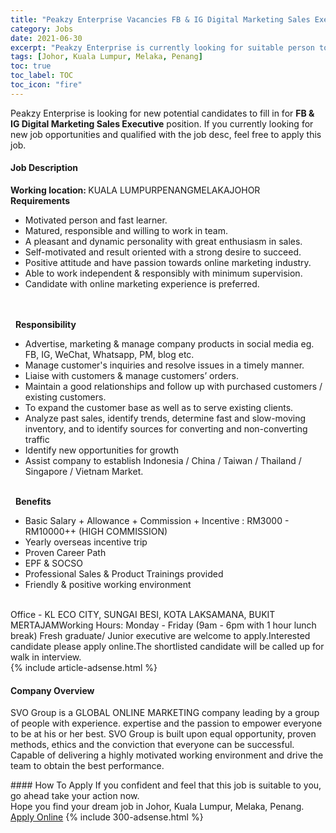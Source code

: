 ```yaml
---
title: "Peakzy Enterprise Vacancies FB & IG Digital Marketing Sales Executive" 
category: Jobs 
date: 2021-06-30 
excerpt: "Peakzy Enterprise is currently looking for suitable person to fill in the FB & IG Digital Marketing Sales Executive which based in Johor, Kuala Lumpur, Melaka, Penang" 
tags: [Johor, Kuala Lumpur, Melaka, Penang] 
toc: true 
toc_label: TOC 
toc_icon: "fire" 
--- 
```


<p>Peakzy Enterprise is looking for new potential candidates to fill in for <b>FB & IG Digital Marketing Sales Executive</b> position. If you currently looking for new job opportunities and qualified with the job desc, feel free to apply this job.
</p><div><div><h4>Job Description</h4></div><div><div><span><div><div><strong>Working location: </strong>KUALA LUMPURPENANGMELAKAJOHOR<br><strong>Requirements</strong><ul><li>Motivated person and fast learner.</li><li>Matured, responsible and willing to work in team.</li><li>A pleasant and dynamic personality with great enthusiasm in sales.</li><li>Self-motivated and result oriented with a strong desire to succeed.</li><li>Positive attitude and have passion towards online marketing industry.</li><li>Able to work independent &amp; responsibly with minimum supervision.</li><li>Candidate with online marketing experience is preferred.</li></ul><br><br>&#160;&#160;<strong>Responsibility</strong><ul><li>Advertise, marketing &amp; manage company products in social media eg. FB, IG, WeChat, Whatsapp, PM, blog etc.</li><li>Manage customer's inquiries and resolve issues in a timely manner.</li><li>Liaise with customers &amp; manage customers&#8217; orders.</li><li>Maintain a good relationships and follow up with purchased customers / existing customers.</li><li>To expand the customer base as well as to serve existing clients.</li><li>Analyze past sales, identify trends, determine fast and slow-moving inventory, and to identify sources for converting and non-converting traffic</li><li>Identify new opportunities for growth</li><li>Assist company to establish Indonesia / China / Taiwan / Thailand / Singapore / Vietnam Market.</li></ul><br>&#160;&#160;<strong>Benefits</strong><ul><li>Basic Salary + Allowance + Commission + Incentive : RM3000 - RM10000++ (HIGH COMMISSION)</li><li>Yearly overseas incentive trip</li><li>Proven Career Path&#160;</li><li>EPF &amp; SOCSO</li><li>Professional Sales &amp; Product Trainings provided</li><li>Friendly &amp; positive working environment</li></ul><br>Office - KL ECO CITY, SUNGAI BESI, KOTA LAKSAMANA, BUKIT MERTAJAMWorking Hours: Monday - Friday (9am - 6pm with 1 hour lunch break)&#160;Fresh graduate/ Junior executive are welcome to apply.Interested candidate please apply online.The shortlisted candidate will be called up for walk in interview.&#160;</div></div></span></div></div></div> 
{% include article-adsense.html %} 
<div><div><h4>Company Overview</h4></div><div><div><span><div><p>SVO Group is a GLOBAL ONLINE MARKETING company leading by a group of people with experience. expertise and the passion to empower everyone to be at his or her best. SVO Group is built upon equal opportunity, proven methods, ethics and the conviction that everyone can be successful. Capable of delivering a highly motivated working environment and drive the team to obtain the best performance.</p></div></span></div></div></div> 
#### How To Apply 
If you confident and feel that this job is suitable to you, go ahead take your action now. <br/> 
Hope you find your dream job in Johor, Kuala Lumpur, Melaka, Penang. <br/> 
<a href="https://www.jobstreet.com.my/en/job/fb-ig-digital-marketing-sales-executive-4601721?jobId=jobstreet-my-job-4601721&" class="btn btn--info" target="_blank" rel="nofollow noopenner">Apply Online</a> 
{% include 300-adsense.html %} 